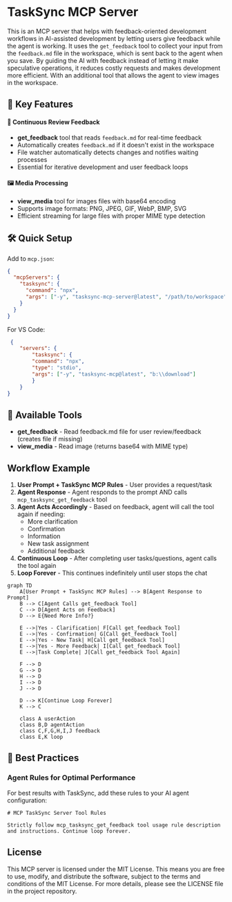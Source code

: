 # TaskSync MCP Server

This is an MCP server that helps with  feedback-oriented development workflows in AI-assisted development by letting users give feedback while the agent is working. It uses the `get_feedback` tool to collect your input from the `feedback.md` file in the workspace, which is sent back to the agent when you save. By guiding the AI with feedback instead of letting it make speculative operations, it reduces costly requests and makes development more efficient. With an additional tool that allows the agent to view images in the workspace. 

## 🌟 Key Features

#### 🔄 Continuous Review Feedback
- **get_feedback** tool that reads `feedback.md` for real-time feedback
- Automatically creates `feedback.md` if it doesn't exist in the workspace
- File watcher automatically detects changes and notifies waiting processes
- Essential for iterative development and user feedback loops

#### 🖼️ Media Processing
- **view_media** tool for images files with base64 encoding
- Supports image formats: PNG, JPEG, GIF, WebP, BMP, SVG
- Efficient streaming for large files with proper MIME type detection

## 🛠️ Quick Setup

</details>

Add to `mcp.json`:
```json
{
  "mcpServers": {
    "tasksync": {
      "command": "npx",
      "args": ["-y", "tasksync-mcp-server@latest", "/path/to/workspace"]
    }
  }
}
```
For VS Code:
```json
 {
    "servers": {
        "tasksync": {
        "command": "npx",
        "type": "stdio",
        "args": ["-y", "tasksync-mcp@latest", "b:\\download"]
        }
    }
}
```

</details>

## 🔨 Available Tools

- **get_feedback** - Read feedback.md file for user review/feedback (creates file if missing)
- **view_media** - Read image (returns base64 with MIME type)


## Workflow Example

1. **User Prompt + TaskSync MCP Rules** - User provides a request/task
2. **Agent Response** - Agent responds to the prompt AND calls `mcp_tasksync_get_feedback` tool
3. **Agent Acts Accordingly** - Based on feedback, agent will call the tool again if needing:
   - More clarification
   - Confirmation
   - Information
   - New task assignment
   - Additional feedback
4. **Continuous Loop** - After completing user tasks/questions, agent calls the tool again
5. **Loop Forever** - This continues indefinitely until user stops the chat

```mermaid
graph TD
    A[User Prompt + TaskSync MCP Rules] --> B[Agent Response to Prompt]
    B --> C[Agent Calls get_feedback Tool]
    C --> D[Agent Acts on Feedback]
    D --> E{Need More Info?}
    
    E -->|Yes - Clarification| F[Call get_feedback Tool]
    E -->|Yes - Confirmation| G[Call get_feedback Tool]
    E -->|Yes - New Task| H[Call get_feedback Tool]
    E -->|Yes - More Feedback| I[Call get_feedback Tool]
    E -->|Task Complete| J[Call get_feedback Tool Again]
    
    F --> D
    G --> D
    H --> D
    I --> D
    J --> D
    
    D --> K[Continue Loop Forever]
    K --> C
    
    class A userAction
    class B,D agentAction
    class C,F,G,H,I,J feedback
    class E,K loop
```

## 🛟 Best Practices

### Agent Rules for Optimal Performance

For best results with TaskSync, add these rules to your AI agent configuration:

```
# MCP TaskSync Server Tool Rules

Strictly follow mcp_tasksync_get_feedback tool usage rule description and instructions. Continue loop forever.
```

## License

This MCP server is licensed under the MIT License. This means you are free to use, modify, and distribute the software, subject to the terms and conditions of the MIT License. For more details, please see the LICENSE file in the project repository.


